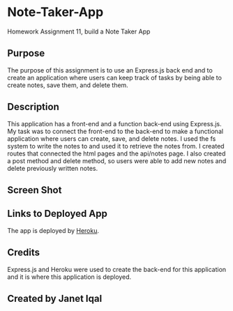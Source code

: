# Note-Taker-App
Homework Assignment 11, build a Note Taker App
## Purpose
The purpose of this assignment is to use an Express.js back end and to create an application where users can keep track of tasks by being able to create notes, save them, and delete them. 
## Description
This application has a front-end and a function back-end using Express.js. My task was to connect the front-end to the back-end to make a functional application where users can create, save, and delete notes. I used the fs system to write the notes to and used it to retrieve the notes from. I created routes that connected the html pages and the api/notes page. I also created a post method and delete method, so users were able to add new notes and delete previously written notes. 
## Screen Shot
## Links to Deployed App
The app is deployed by [Heroku](https://note-taker-appji.herokuapp.com/).
## Credits
Express.js and Heroku were used to create the back-end for this application and it is where this application is deployed. 
## Created by Janet Iqal
